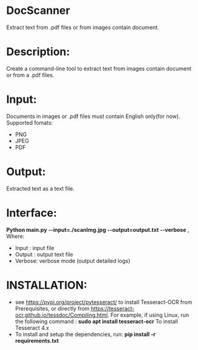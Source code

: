 # DocScanner
Extract text from .pdf files or from images contain document.
# Description:
Create a command-line tool to extract text from images contain document or from a .pdf files.
# Input:
Documents in images or .pdf files must contain English only(for now). Supported fomats:
-	PNG
-	JPEG
-	PDF
# Output:
Extracted text as a text file.
# Interface:
**Python main.py --input=./scanImg.jpg --output=output.txt --verbose** , 
Where:
-	Input : input file
-	Output : output text file
-	Verbose: verbose mode (output detailed logs)
# INSTALLATION:
- see https://pypi.org/project/pytesseract/ to install Tesseract-OCR from Prerequisites, or directly from https://tesseract-ocr.github.io/tessdoc/Compiling.html. For example, if using Linux, run the following command : **sudo apt install tesseract-ocr** To install Tesseract 4.x
-	To install and setup the dependencies, run:  **pip install -r requirements.txt**
